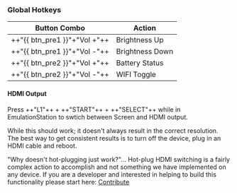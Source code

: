 ### Global Hotkeys

| Button Combo | Action |
| -- | -- |
| ++"{{ btn_pre1 }}"+"Vol \+"++ | Brightness Up |
| ++"{{ btn_pre1 }}"+"Vol -"++ | Brightness Down |
| ++"{{ btn_pre2 }}"+"Vol \+"++ | Battery Status |
| ++"{{ btn_pre2 }}"+"Vol -"++ | WIFI Toggle |

#### HDMI Output

Press ++"L1"++ + ++"START"++ + ++"SELECT"++ while in EmulationStation to swtich between Screen and HDMI output. 

While this should work; it doesn't always result in the correct resolution. The best way to get consistent results is to turn off the device, plug in an HDMI cable and reboot.  

"Why doesn't hot-plugging just work?"... Hot-plug HDMI switching is a fairly complex action to accomplish and not something we have implemented on any device.  If you are a developer and interested in helping to build this functionality please start here: [Contribute](../contribute)

